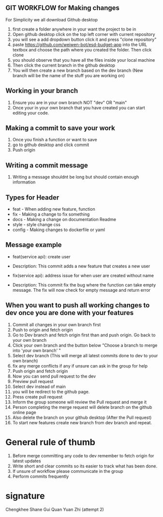 ## GIT WORKFLOW for Making changes

For Simplicity we all download Github desktop

1. first create a folder anywhere in your want the project to be in
2. Open github desktop click on the top left corner with current repository
3. you will see a add dropdown button click it and press "clone repository"
4. paste https://github.com/weiwen-bot/esd-budget-app into the URL textbox and choose the path where you created the folder. Then click clone
5. you should observe that you have all the files inside your local machine
6. Then click the current branch in the github desktop
7. You will then create a new branch based on the dev branch (New branch will be the name of the stuff you are working on)

## Working in your branch

1. Ensure you are in your own branch NOT "dev" OR "main"
2. Once your in your own branch that you have created you can start editing your code.

## Making a commit to save your work

1. Once you finish a function or want to save
2. go to github desktop and click commit
3. Push origin

## Writing a commit message

1. Writing a message shouldnt be long but should contain enough information

## Types for Header

- feat - When adding new feature, function
- fix - Making a change to fix something
- docs - Making a change on documentation Readme
- style - style change css
- config - Making changes to dockerfile or yaml

## Message example

- feat(service api): create user
- Description: This commit adds a new feature that creates a new user

- fix(service api): address issue for when user are created without name
- Description: This commit fix the bug where the function can take empty message. The fix will now check for empty message and return error

## When you want to push all working changes to dev once you are done with your features

1. Commit all changes in your own branch first
2. Push to origin and fetch origin
3. Go to Dev branch and fetch origin first than and push origin. Go back to your own branch
4. Click your own branch and the button below "Choose a branch to merge into 'your own branch' "
5. Select dev branch (This will merge all latest commits done to dev to your own branch)
6. fix any merge conflicts if any if unsure can ask in the group for help
7. Push origin and fetch origin
8. Now you can send pull request to the dev
9. Preview pull request
10. Select dev instead of main
11. you will be redirect to the github page.
12. Press create pull request
13. Inform the group someone will review the Pull request and merge it
14. Person completing the merge request will delete branch on the github online page
15. Also delete the branch on your github desktop (After the Pull request)
16. To start new features create new branch from dev branch and repeat.

# General rule of thumb

1. Before merge committing any code to dev remember to fetch origin for latest updates
2. Write short and clear commits so its easier to track what has been done.
3. If unsure of workflow please communicate in the group
4. Perform commits frequently

# signature

Chengkhee
Shane
Gui Quan
Yuan Zhi (attempt 2)
